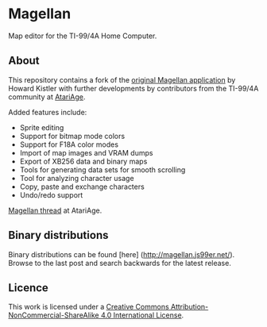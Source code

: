 # Magellan

Map editor for the TI-99/4A Home Computer.

## About

This repository contains a fork of the [original Magellan application](https://bitbucket.org/hakistler/ti994a/src/master/) by Howard Kistler 
with further developments by contributors from the TI-99/4A community at [AtariAge](http://atariage.com/forums/forum/164-ti-994a-computers/).

Added features include:

* Sprite editing
* Support for bitmap mode colors
* Support for F18A color modes
* Import of map images and VRAM dumps
* Export of XB256 data and binary maps
* Tools for generating data sets for smooth scrolling
* Tool for analyzing character usage
* Copy, paste and exchange characters
* Undo/redo support

[Magellan thread](http://atariage.com/forums/topic/161356-magellan) at AtariAge. 

## Binary distributions

Binary distributions can be found [here] (http://magellan.js99er.net/).
Browse to the last post and search backwards for the latest release. 

## Licence

This work is licensed under a [Creative Commons Attribution-NonCommercial-ShareAlike 4.0 International License](http://creativecommons.org/licenses/by-nc-sa/4.0/).
